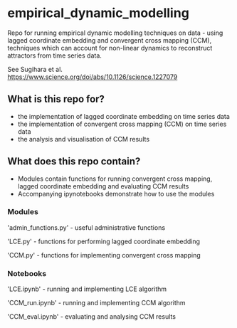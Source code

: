 # empirical_dynamic_modelling
Repo for running empirical dynamic modelling techniques on data - using lagged coordinate embedding and convergent cross mapping (CCM), techniques which can account for non-linear dynamics to reconstruct attractors from time series data. 

See Sugihara et al. 
https://www.science.org/doi/abs/10.1126/science.1227079


## What is this repo for?
* the implementation of lagged coordinate embedding on time series data
* the implementation of convergent cross mapping (CCM) on time series data
* the analysis and visualisation of CCM results 

## What does this repo contain?
* Modules contain functions for running convergent cross mapping, lagged coordinate embedding and evaluating CCM results
* Accompanying ipynotebooks demonstrate how to use the modules

### Modules
'admin_functions.py' - useful administrative functions 

'LCE.py' - functions for performing lagged coordinate embedding

'CCM.py' - functions for implementing convergent cross mapping

### Notebooks

'LCE.ipynb' - running and implementing LCE algorithm

'CCM_run.ipynb' - running and implementing CCM algorithm

'CCM_eval.ipynb' - evaluating and analysing CCM results






